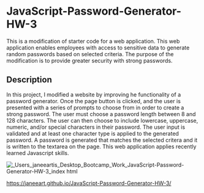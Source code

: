 # JavaScript-Password-Generator-HW-3

This is a modification of starter code for a web application. This web application enables employees with access to sensitive data to generate random passwords based on selected criteria. The purpose of the modification is to provide greater security with strong passwords.

## Description

In this project, I modified a website by improving he functionality of a password generator. Once the page button is clicked, and the user is presented with a series of prompts to choose from in order to create a strong password. The user must choose a password length between 8 and 128 characters. The user can then choose to include lowercase, uppercase, numeric, and/or special characters in their password. The user input is validated and at least one character type is applied to the generated password. A password is generated that matches the selected critera and it is written to the textarea on the page. This web application applies recently learned Javascript skills. 

![_Users_janeeartis_Desktop_Bootcamp_Work_JavaScript-Password-Generator-HW-3_index html](https://user-images.githubusercontent.com/78391244/110417645-308b2b80-8053-11eb-82ba-bac31a2ba08b.png)

https://janeeart.github.io/JavaScript-Password-Generator-HW-3/